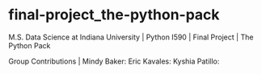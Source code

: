 # final-project_the-python-pack
M.S. Data Science at Indiana University | Python I590 | Final Project | The Python Pack

Group Contributions |
Mindy Baker:
Eric Kavales:
Kyshia Patillo:
